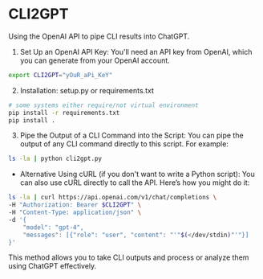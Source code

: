 # CLI2GPT

Using the OpenAI API to pipe CLI results into ChatGPT.

1. Set Up an OpenAI API Key: You'll need an API key from OpenAI, which you can generate from your OpenAI account.

```sh
export CLI2GPT="yOuR_aPi_KeY"
```

2. Installation: setup.py or requirements.txt

```sh
# some systems either require/not virtual environment
pip install -r requirements.txt
pip install .
```

3. Pipe the Output of a CLI Command into the Script: You can pipe the output of any CLI command directly to this script. For example:

```sh
ls -la | python cli2gpt.py
```


* Alternative Using cURL (if you don't want to write a Python script): You can also use cURL directly to call the API. Here’s how you might do it:

```sh
ls -la | curl https://api.openai.com/v1/chat/completions \
-H "Authorization: Bearer $CLI2GPT" \
-H "Content-Type: application/json" \
-d '{
    "model": "gpt-4",
    "messages": [{"role": "user", "content": "'"$(</dev/stdin)"'"}]
}'
```

This method allows you to take CLI outputs and process or analyze them using ChatGPT effectively.






